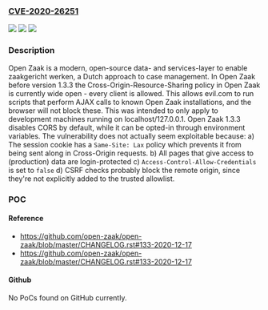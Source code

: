 ### [CVE-2020-26251](https://cve.mitre.org/cgi-bin/cvename.cgi?name=CVE-2020-26251)
![](https://img.shields.io/static/v1?label=Product&message=open-zaak&color=blue)
![](https://img.shields.io/static/v1?label=Version&message=n%2Fa&color=blue)
![](https://img.shields.io/static/v1?label=Vulnerability&message=CWE-346%20Origin%20Validation%20Error&color=brighgreen)

### Description

Open Zaak is a modern, open-source data- and services-layer to enable zaakgericht werken, a Dutch approach to case management. In Open Zaak before version 1.3.3 the Cross-Origin-Resource-Sharing policy in Open Zaak is currently wide open - every client is allowed. This allows evil.com to run scripts that perform AJAX calls to known Open Zaak installations, and the browser will not block these. This was intended to only apply to development machines running on localhost/127.0.0.1. Open Zaak 1.3.3 disables CORS by default, while it can be opted-in through environment variables. The vulnerability does not actually seem exploitable because: a) The session cookie has a `Same-Site: Lax` policy which prevents it from being sent along in Cross-Origin requests. b) All pages that give access to (production) data are login-protected c) `Access-Control-Allow-Credentials` is set to `false` d) CSRF checks probably block the remote origin, since they're not explicitly added to the trusted allowlist.

### POC

#### Reference
- https://github.com/open-zaak/open-zaak/blob/master/CHANGELOG.rst#133-2020-12-17
- https://github.com/open-zaak/open-zaak/blob/master/CHANGELOG.rst#133-2020-12-17

#### Github
No PoCs found on GitHub currently.

